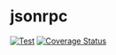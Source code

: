 # jsonrpc

[![Test](https://github.com/dannypsnl/jsonrpc/actions/workflows/test.yml/badge.svg)](https://github.com/dannypsnl/jsonrpc/actions/workflows/test.yml)
[![Coverage Status](https://coveralls.io/repos/github/dannypsnl/jsonrpc/badge.svg?branch=develop)](https://coveralls.io/github/dannypsnl/jsonrpc?branch=develop)

